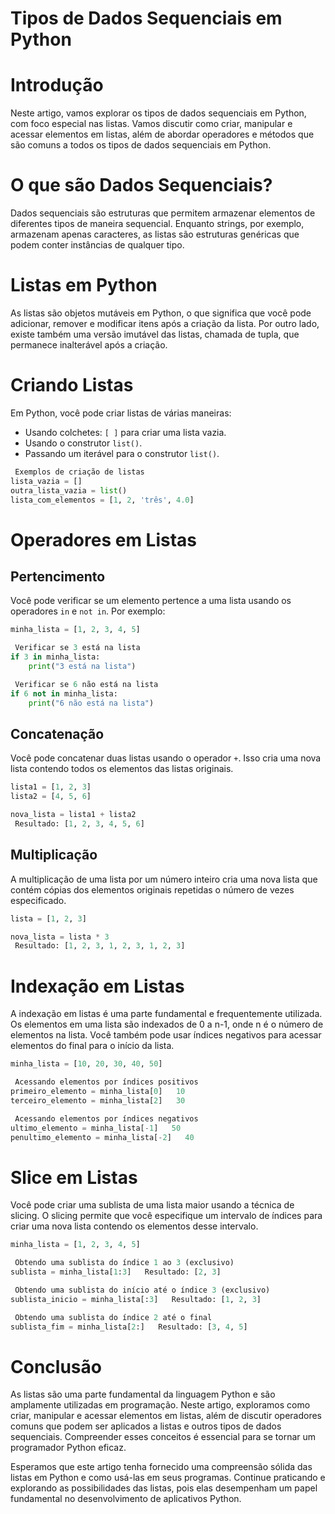 
#  Tipos de Dados Sequenciais em Python

# Introdução

Neste artigo, vamos explorar os tipos de dados sequenciais em Python, com foco especial nas listas. Vamos discutir como criar, manipular e acessar elementos em listas, além de abordar operadores e métodos que são comuns a todos os tipos de dados sequenciais em Python.

# O que são Dados Sequenciais?

Dados sequenciais são estruturas que permitem armazenar elementos de diferentes tipos de maneira sequencial. Enquanto strings, por exemplo, armazenam apenas caracteres, as listas são estruturas genéricas que podem conter instâncias de qualquer tipo.

# Listas em Python

As listas são objetos mutáveis em Python, o que significa que você pode adicionar, remover e modificar itens após a criação da lista. Por outro lado, existe também uma versão imutável das listas, chamada de tupla, que permanece inalterável após a criação.

# Criando Listas

Em Python, você pode criar listas de várias maneiras:

-  Usando colchetes: `[ ]` para criar uma lista vazia.
-  Usando o construtor `list()`.
-  Passando um iterável para o construtor `list()`.

```python
 Exemplos de criação de listas
lista_vazia = []
outra_lista_vazia = list()
lista_com_elementos = [1, 2, 'três', 4.0]
```

# Operadores em Listas

## Pertencimento

Você pode verificar se um elemento pertence a uma lista usando os operadores `in` e `not in`. Por exemplo:

```python
minha_lista = [1, 2, 3, 4, 5]

 Verificar se 3 está na lista
if 3 in minha_lista:
    print("3 está na lista")

 Verificar se 6 não está na lista
if 6 not in minha_lista:
    print("6 não está na lista")
```

## Concatenação

Você pode concatenar duas listas usando o operador `+`. Isso cria uma nova lista contendo todos os elementos das listas originais.

```python
lista1 = [1, 2, 3]
lista2 = [4, 5, 6]

nova_lista = lista1 + lista2
 Resultado: [1, 2, 3, 4, 5, 6]
```

## Multiplicação

A multiplicação de uma lista por um número inteiro cria uma nova lista que contém cópias dos elementos originais repetidas o número de vezes especificado.

```python
lista = [1, 2, 3]

nova_lista = lista * 3
 Resultado: [1, 2, 3, 1, 2, 3, 1, 2, 3]
```

# Indexação em Listas

A indexação em listas é uma parte fundamental e frequentemente utilizada. Os elementos em uma lista são indexados de 0 a n-1, onde n é o número de elementos na lista. Você também pode usar índices negativos para acessar elementos do final para o início da lista.

```python
minha_lista = [10, 20, 30, 40, 50]

 Acessando elementos por índices positivos
primeiro_elemento = minha_lista[0]   10
terceiro_elemento = minha_lista[2]   30

 Acessando elementos por índices negativos
ultimo_elemento = minha_lista[-1]   50
penultimo_elemento = minha_lista[-2]   40
```

# Slice em Listas

Você pode criar uma sublista de uma lista maior usando a técnica de slicing. O slicing permite que você especifique um intervalo de índices para criar uma nova lista contendo os elementos desse intervalo.

```python
minha_lista = [1, 2, 3, 4, 5]

 Obtendo uma sublista do índice 1 ao 3 (exclusivo)
sublista = minha_lista[1:3]   Resultado: [2, 3]

 Obtendo uma sublista do início até o índice 3 (exclusivo)
sublista_inicio = minha_lista[:3]   Resultado: [1, 2, 3]

 Obtendo uma sublista do índice 2 até o final
sublista_fim = minha_lista[2:]   Resultado: [3, 4, 5]
```

# Conclusão

As listas são uma parte fundamental da linguagem Python e são amplamente utilizadas em programação. Neste artigo, exploramos como criar, manipular e acessar elementos em listas, além de discutir operadores comuns que podem ser aplicados a listas e outros tipos de dados sequenciais. Compreender esses conceitos é essencial para se tornar um programador Python eficaz.

Esperamos que este artigo tenha fornecido uma compreensão sólida das listas em Python e como usá-las em seus programas. Continue praticando e explorando as possibilidades das listas, pois elas desempenham um papel fundamental no desenvolvimento de aplicativos Python.
 

